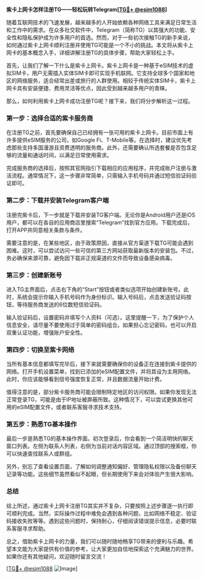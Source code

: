 **紫卡上网卡怎样注册TG——轻松玩转Telegram[[TG💪+ @esim1088](https://t.me/s/esim1088)]**

随着互联网技术的飞速发展，越来越多的人开始依赖各种网络工具来满足日常生活和工作中的需求。在众多社交软件中，Telegram（简称TG）以其强大的功能、安全性和隐私保护成为许多用户的首选。然而，对于一些初次接触TG的新手来说，如何通过紫卡上网卡顺利注册并使用TG可能是一个不小的挑战。本文将从紫卡上网卡的基本概念入手，详细讲解注册TG的具体步骤，帮助大家轻松上手。

首先，让我们了解一下什么是紫卡上网卡。紫卡上网卡是一种基于eSIM技术的虚拟SIM卡，用户无需插入实体SIM卡即可实现手机联网。它支持全球多个国家和地区的网络服务，适合经常出差或旅行的人群使用。相较于传统实体SIM卡，紫卡上网卡具有安装便捷、费用灵活等优点，因此受到越来越多用户的青睐。

那么，如何利用紫卡上网卡成功注册TG呢？接下来，我们将分步解析这一过程。

### **第一步：选择合适的紫卡服务商**
在注册TG之前，首先要确保自己已经拥有一张可用的紫卡上网卡。目前市面上有许多提供eSIM服务的公司，如Google Fi、T-Mobile等。在选择时，建议优先考虑那些支持多国漫游且资费透明的服务商。此外，还需要确认所选套餐是否包含足够的流量和通话时间，以满足日常使用需求。

完成服务商的选择后，按照其官网指引下载相应的应用程序，并完成账户注册与激活流程。通常情况下，这一步骤非常简单，只需输入手机号码并通过短信验证码验证即可。

### **第二步：下载并安装Telegram客户端**
注册完紫卡后，下一步就是下载并安装TG客户端。无论你是Android用户还是iOS用户，都可以在各自的应用商店里搜索“Telegram”找到官方应用。下载完成后，打开APP并同意相关条款与条件。

需要注意的是，在某些地区，由于政策原因，直接从官方渠道下载TG可能会遇到困难。这时，可以尝试访问一些可信的第三方网站获取最新版本的安装包。不过，务必确保来源可靠，避免因下载非正规渠道的文件而导致设备感染病毒。

### **第三步：创建新账号**
进入TG主界面后，点击右下角的“Start”按钮或者类似选项开始创建新账号。此时，系统会提示你输入手机号码作为身份标识。输入号码后，点击发送验证码按钮，等待服务商发送的6位数短信验证码。

输入验证码后，设置密码并填写个人资料（可选）。这里提醒一下，为了保护个人信息安全，请尽量不要使用过于简单的密码组合。如果担心忘记密码，也可以开启双重认证功能，增强账户安全性。

### **第四步：切换至紫卡网络**
当所有基本信息都填写完毕后，接下来就需要确保你的设备正在连接到紫卡提供的网络。打开手机设置菜单，找到已添加的eSIM配置文件，并将其设为主用网络。此时，你应该能够看到信号强度恢复正常，并且数据流量开始计费。

值得注意的是，部分紫卡服务商可能会限制特定地区的访问权限。如果你发现无法正常登录TG，可能是由于IP地址被屏蔽所致。这种情况下，可以尝试更换其他可用的eSIM配置文件，或者联系客服寻求技术支持。

### **第五步：熟悉TG基本操作**
最后一步是熟悉TG的基本操作界面。初次登录后，你会看到一个简洁明快的聊天窗口列表。左侧为联系人列表，右侧为当前对话内容区域。通过顶部的搜索框，你可以快速查找联系人或群组。

另外，别忘了查看设置页面，了解如何调整通知偏好、管理隐私权限以及备份聊天记录等功能。这些细节虽然看似不起眼，但长期使用下来会对体验产生很大影响。

### **总结**
综上所述，通过紫卡上网卡注册TG其实并不复杂，只要按照上述步骤逐一执行即可顺利完成。当然，实际操作过程中难免会遇到各种问题，比如网络不稳定、验证码接收失败等等。遇到这些问题时，保持耐心，仔细阅读错误提示信息，必要时联系客服寻求帮助。

总之，借助紫卡上网卡的力量，我们可以随时随地畅享TG带来的便利与乐趣。希望本文能为大家提供有价值的参考，让大家更加自信地探索这个充满魅力的世界。如果你还有其他疑问，欢迎随时留言交流！

[[TG💪+ @esim1088](https://t.me/s/esim1088) ![Image](https://i.postimg.cc/4NQfJmqS/Snipaste-2025-05-13-00-14-12.png)]